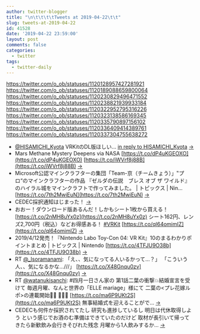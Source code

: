 ```yaml
---
author: twitter-blogger
title: "\n\t\t\t\tTweets at 2019-04-22\t\t"
slug: tweets-at-2019-04-22
id: 41528
date: '2019-04-22 23:59:00'
layout: post
comments: false
categories:
  - twitter
tags:
  - twitter-daily
---
```


https://twitter.com/o_ob/statuses/1120128957427281921 https://twitter.com/o_ob/statuses/1120189088659800064 https://twitter.com/o_ob/statuses/1120230829496471552 https://twitter.com/o_ob/statuses/1120238821939933184 https://twitter.com/o_ob/statuses/1120322952795316226 https://twitter.com/o_ob/statuses/1120323138586169345 https://twitter.com/o_ob/statuses/1120335790897156102 https://twitter.com/o_ob/statuses/1120336409414389761 https://twitter.com/o_ob/statuses/1120337304755638272  

*   [@HISAMICHI_Kyota](https://twitter.com/HISAMICHI_Kyota) VRKitのDL版ほしい... [in reply to HISAMICHI_Kyota](https://twitter.com/HISAMICHI_Kyota/statuses/1119948977376378882) [->](https://twitter.com/o_ob/statuses/1120128957427281921)
*   Mars Methane Mystery Deepens via NASA [https://t.co/dP4uKGEOXO](https://t.co/dP4uKGEOXO) [https://t.co/iWVrf8j88B](https://t.co/iWVrf8j88B) [->](https://twitter.com/o_ob/statuses/1120189088659800064)
*   Microsoft公認マインクラフターの集団「Team-京（チームきょう）」‟プロ“のマインクラフターの作品 『ゼルダの伝説　ブレス オブ ザ ワイルド』のハイラル城をマインクラフトで作ってみました。 | トピックス | Nin… [https://t.co/7th2MwiEuN](https://t.co/7th2MwiEuN) [->](https://twitter.com/o_ob/statuses/1120230829496471552)
*   CEDEC採択通知はじまった！ [->](https://twitter.com/o_ob/statuses/1120238821939933184)
*   おおー！ダウンロード版あるんだ！しかもシート1枚から買える！ [https://t.co/2nMH8uYx0z](https://t.co/2nMH8uYx0z) シート162円、レンズ2,700円（税込）などお得感ある！ [#VRKit](https://twitter.com/search?q=%23VRKit&src=hash) [https://t.co/ql64omimIZ](https://t.co/ql64omimIZ) [->](https://twitter.com/o_ob/statuses/1120322952795316226)
*   2019/4/12発売！『Nintendo Labo Toy-Con 04: VR Kit』10のまるわかりポイントまとめ | トピックス | Nintendo [https://t.co/4TFJU9O38b](https://t.co/4TFJU9O38b) [->](https://twitter.com/o_ob/statuses/1120323138586169345)
*   RT [@_Isoramanami](https://twitter.com/_Isoramanami): 「え、、気になってる人いるかって…？」 「こういう人、、気になるかな…///」 [https://t.co/X48Gnqu0zv](https://t.co/X48Gnqu0zv) [->](https://twitter.com/o_ob/statuses/1120335790897156102)
*   RT [@watanukisanchi](https://twitter.com/watanukisanchi): #四月一日さん家の 第1話二葉の衝撃💥結婚宣言を受けて 毎週月曜、なんと世界の「ELLE mariage」様にて 二葉の<プレ花嫁ルポ>の連載開始🐢✨ 🔽🔽🔽 [https://t.co/ma6P9UKt2S](https://t.co/ma6P9UKt2S) 無事結婚式を迎えることがで… [->](https://twitter.com/o_ob/statuses/1120336409414389761)
*   CEDECも何件か採択されてたし 研究も進捗しているし 明日は代休取得しよう という感じでお酒のむ準備はできていたのだけど 取材が長引いて帰ってきたら新歓飲み会行きそびれた残念 月曜から1人飲みするか... [->](https://twitter.com/o_ob/statuses/1120337304755638272)